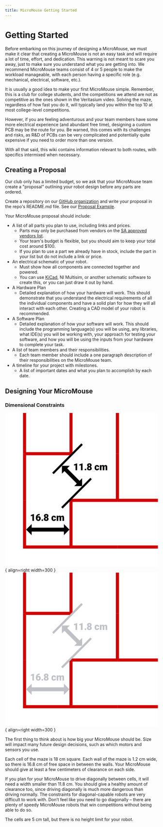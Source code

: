 ```yaml
---
title: MicroMouse Getting Started
---
```


# Getting Started

Before embarking on this journey of designing a MicroMouse, we must make it clear that creating a MicroMouse is not an easy task and will require a lot of time, effort, and dedication. This warning is not meant to scare you away, just to make sure you understand what you are getting into. We recommend MicroMouse teams consist of 4 or 5 people to make the workload manageable, with each person having a specific role (e.g. mechanical, electrical, software, etc.).

It is usually a good idea to make your first MicroMouse simple. Remember, this is a club for college students, and the competitions we attend are not as competitive as the ones shown in the Veritasium video. Solving the maze, regardless of how fast you do it, will typically land you within the top 10 at most college-level competitions.

However, if you are feeling adventurous and your team members have some more electrical experience (and abundant free time), designing a custom PCB may be the route for you. Be warned, this comes with its challenges and risks, as R&D of PCBs can be very complicated and potentially quite expensive if you need to order more than one version.

With all that said, this wiki contains information relevant to both routes, with specifics intermixed when necessary.

## Creating a Proposal

Our club only has a limited budget, so we ask that your MicroMouse team create a "proposal" outlining your robot design before any parts are ordered.

Create a repository on our [GitHub organization](https://github.com/ubieee) and write your proposal in the repo's README.md file. See our [Proposal Example](https://github.com/UBIEEE/Micromouse_Proposal_Example).

Your MicroMouse proposal should include:

- A list of all parts you plan to use, including links and prices.
    - Parts may only be purchased from vendors on the [SA approved vendors list](https://safe.sa.buffalo.edu/vendors/preferred).
    - Your team's budget is flexible, but you should aim to keep your total cost around $100.
    - If you plan to use a part we already have in stock, include the part in your list but do not include a link or price.
- An electrical schematic of your robot.
    - Must show how all components are connected together and powered.
    - You can use [KiCad](https://www.kicad.org/), NI Multisim, or another schematic software to create this, or you can just draw it out by hand.
- A Hardware Plan
    - Detailed explanation of how your hardware will work. This should demonstrate that you understand the electrical requirements of all the individual components and have a solid plan for how they will all interact with each other. Creating a CAD model of your robot is recommended.
- A Software Plan
    - Detailed explanation of how your software will work. This should include the programming language(s) you will be using, any libraries, what IDE(s) you will be working with, your approach for testing your software, and how you will be using the inputs from your hardware to complete your task.
- A list of team members and their responsibilities.
    - Each team member should include a one paragraph description of their responsibilities on the MicroMouse team.
- A timeline for your project with milestones.
    - A list of important dates and what you plan to accomplish by each date.

## Designing Your MicroMouse

### Dimensional Constraints

![Maze Cell Dimensions Image](../assets/micromouse/maze-cell-dimensions-light-bg.png#only-light){ align=right  width=300 }
![Maze Cell Dimensions Image](../assets/micromouse/maze-cell-dimensions-dark-bg.png#only-dark){ align=right  width=300 }

The first thing to think about is how big your MicroMouse should be. Size will impact many future design decisions, such as which motors and sensors you use.

Each cell of the maze is 18 cm square. Each wall of the maze is 1.2 cm wide, so there is 16.8 cm of free space in between the walls. Your MicroMouse should give at least a few centimeters of clearance on each side. 

If you plan for your MicroMouse to drive diagonally between cells, it will need a width smaller than 11.8 cm. You should give a healthy amount of clearance too, since driving diagonally is much more dangerous than driving normally. The constraints for diagonal-capable robots are very difficult to work with. Don’t feel like you need to go diagonally – there are plenty of speedy MicroMouse robots that win competitions without being able to do so.

The cells are 5 cm tall, but there is no height limit for your robot.

